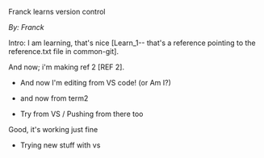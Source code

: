 Franck learns version control

_By: Franck_

Intro: I am learning, that's nice [Learn_1-- that's a reference pointing to the reference.txt file in common-git].

And now; i'm making ref 2 [REF 2].

- And now I'm editing from VS code!
(or Am I?)

- and now from term2

- Try from VS / Pushing from there too

Good, it's working just fine

- Trying new stuff with vs
